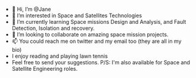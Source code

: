 - 👋 Hi, I’m @Jane
- 👀 I’m interested in Space and Satellites Technologies 
- 🌱 I’m currently learning Space missions Design and Analysis, and Fault Detection, Isolation and recovery.
- 💞️ I’m looking to collaborate on amazing space mission projects.
- 📫 You could reach me on twitter and my email too (they are all in my bio)
-  I enjoy reading and playing lawn tennis
-  Feel free to send your suggestions.
P/S:  I'm also available for Space and Satellite Engineering roles.
<!---
Jaynesyl/Jaynesyl is a ✨ special ✨ repository because its `README.md` (this file) appears on your GitHub profile.
You can click the Preview link to take a look at your changes.
--->
